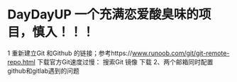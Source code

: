 # DayDayUP 一个充满恋爱酸臭味的项目，慎入！！！
1 重新建立Git 和Github 的链接；参考https://www.runoob.com/git/git-remote-repo.html
下载官方Git速度过慢： 搜索Git 镜像 下载
2、两个邮箱同时配置github和gitlab遇到的问题
